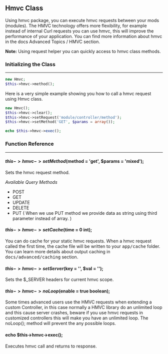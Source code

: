 
## Hmvc Class

Using hmvc package, you can execute hmvc requests between your mods (modules). The HMVC technology offers more flexibility, for example instead of internal Curl requests you can use hmvc, this will improve the performance of your application. You can find more information about hmvc in the docs Advanced Topics / HMVC section.

<b>Note:</b> Using request helper you can quickly access to hmvc class methods.

### Initializing the Class

------

```php
new Hmvc;
$this->hmvc->method();
```

Here is a very simple example showing you how to call a hmvc request using Hmvc class.

```php
new Hmvc();
$this->hmvc->clear();                       
$this->hmvc->setRequest('module/controller/method');
$this->hmvc->setMethod('GET', $params = array());

echo $this->hmvc->exec();
```

### Function Reference

------

#### $this->hmvc->setMethod($method = 'get', $params = 'mixed');

Sets the hmvc request method.

*Available Query Methods*

* POST
* GET
* UPDATE
* DELETE
* PUT ( When we use PUT method we provide data as string using third parameter instead of array. )

#### $this->hmvc->setCache($time = 0 int);

You can do cache for your static hmvc requests. When a hmvc request called the first time, the cache file will be written to your <kbd>app/cache</kbd> folder. You can learn more details about output caching in <kbd>docs/advanced/caching</kbd> section.

#### $this->hmvc->setServer($key = '', $val = '');

Sets the $_SERVER headers for current hmvc scope.

#### $this->hmvc->noLoop($enable = true boolean);

Some times advanced users use the HMVC requests when extending a custom Controller, in this case normally a HMVC library do an unlimited loop and this cause server crashes, beware if you use hmvc requests in customized controllers this will make you have an unlimited loop. The noLoop(); method will prevent the any possible loops.

#### echo $this->hmvc->exec();

Executes hmvc call and returns to response.